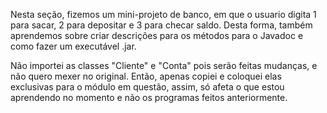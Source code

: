 Nesta seção, fizemos um mini-projeto de banco, em que o usuario digita 1 para sacar, 2 para depositar e 3 para checar saldo.
Desta forma, também aprendemos sobre criar descrições para os métodos para o Javadoc e como fazer um executável .jar.

Não importei as classes "Cliente" e "Conta" pois serão feitas mudanças, e não quero mexer no original. Então, apenas copiei e coloquei elas exclusivas para o módulo em questão, assim, só afeta o que estou aprendendo no momento e não os programas feitos anteriormente.
